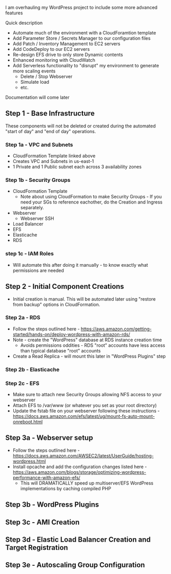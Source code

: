 I am overhauling my WordPress project to include some more advanced features

Quick description

* Automate much of the environment with a CloudForamtion template
* Add Parameter Store / Secrets Manager to our configuration files
* Add Patch / Inventory Management to EC2 servers
* Add CodeDeploy to our EC2 servers
* Re-design EFS drive to only store Dynamic contents
* Enhanced monitoring with CloudWatch
* Add Serverless functionality to "disrupt" my environment to generate more scaling events
  * Delete / Stop Webserver
  * Simulate load
  * etc.

Documentation will come later

## Step 1 - Base Infrastructure

These components will not be deleted or created during the automated "start of day" and "end of day" operations. 

### Step 1a - VPC and Subnets

* CloudFormation Template linked above
* Creates VPC and Subnets in us-east-1
* 1 Private and 1 Public subnet each across 3 availability zones

### Step 1b - Security Groups

* CloudFormation Template
  * Note about using CloudFormation to make Security Groups - If you need your SGs to reference eachother, do the Creation and Ingress separately.
* Webserver
  * Webserver SSH
* Load Balancer
* EFS
* Elasticache
* RDS
 
 ### step 1c - IAM Roles
 * Will automate this after doing it manually - to know exactly what permissions are needed
 
 ## Step 2 - Initial Component Creations
 
 * Initial creation is manual. This will be automated later using "restore from backup" options in CloudFormation.
 
 ### Step 2a - RDS
 * Follow the steps outlined here - https://aws.amazon.com/getting-started/hands-on/deploy-wordpress-with-amazon-rds/
 * Note - create the "WordPress" database at RDS instance creation time
   * Avoids permissions oddities - RDS "root" accounts have less access than typical database "root" accounts
 * Create a Read Replica - will mount this later in "WordPress Plugins" step
 
 ### Step 2b - Elasticache
 
 ### Step 2c - EFS
 * Make sure to attach new Security Groups allowing NFS access to your webserver
 * Attach EFS to /var/www (or whatever you set as your root directory)
 * Update the fstab file on your webserver following these instructions - https://docs.aws.amazon.com/efs/latest/ug/mount-fs-auto-mount-onreboot.html
 
 ## Step 3a - Webserver setup
 
* Follow the steps outlined here - https://docs.aws.amazon.com/AWSEC2/latest/UserGuide/hosting-wordpress.html
* Install opcache and add the configuration changes listed here - https://aws.amazon.com/blogs/storage/optimizing-wordpress-performance-with-amazon-efs/
  * This will DRAMATICALLY speed up multiserver/EFS WordPress implementations by caching compiled PHP

## Step 3b - WordPress Plugins

## Step 3c - AMI Creation

## Step 3d - Elastic Load Balancer Creation and Target Registration

## Step 3e - Autoscaling Group Configuration


